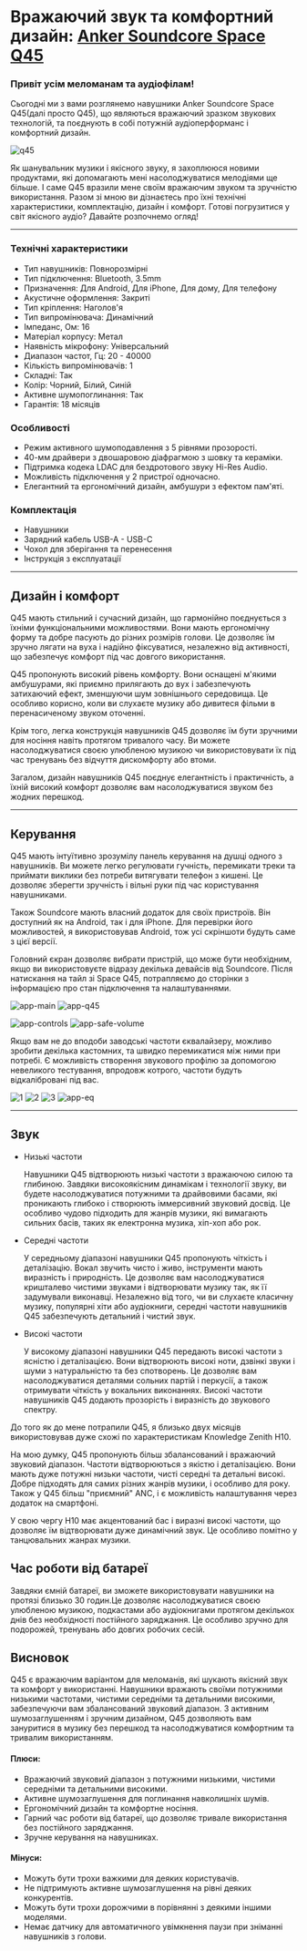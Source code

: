 # Вражаючий звук та комфортний дизайн: [Anker Soundcore Space Q45](https://soundmag.ua/uk/besprovodnye-naushniki-anker-soundsore-space-q45-blue.html 'Сторінка на soundmag.ua')

### Привіт усім меломанам та аудіофілам!

Сьогодні ми з вами розглянемо навушники Anker Soundcore Space Q45(далі просто Q45), що являються вражаючий зразком звукових технологій, та поєднують в собі потужній аудіоперформанс і комфортний дизайн.

![q45](images/SPACE_Q45/q45.jpeg)

Як шанувальник музики і якісного звуку, я захоплююся новими продуктами, які допомагають мені насолоджуватися мелодіями ще більше. І саме Q45 вразили мене своїм вражаючим звуком та зручністю використання. Разом зі мною ви дізнаєтесь про їхні технічні характеристики, комплектацію, дизайн і комфорт. Готові погрузитися у світ якісного аудіо? Давайте розпочнемо огляд!

---

### Технічні характеристики

- Тип навушників: Повнорозмірні
- Тип підключення: Bluetooth, 3.5mm
- Призначення: Для Android, Для iPhone, Для дому, Для телефону
- Акустичне оформлення: Закриті
- Тип кріплення: Наголов'я
- Тип випромінювача: Динамічний
- Імпеданс, Ом: 16
- Матеріал корпусу: Метал
- Наявність мікрофону: Універсальний
- Диапазон частот, Гц: 20 - 40000
- Кількість випромінювачів: 1
- Складні: Так
- Колір: Чорний, Білий, Синій
- Активне шумопоглинання: Так
- Гарантія: 18 місяців

### Особливості

- Режим активного шумоподавлення з 5 рівнями прозорості.
- 40-мм драйвери з двошаровою діафрагмою з шовку та кераміки.
- Підтримка кодека LDAC для бездротового звуку Hi-Res Audio.
- Можливість підключення у 2 пристрої одночасно.
- Елегантний та ергономічний дизайн, амбушури з ефектом пам'яті.

### Комплектація

- Навушники
- Зарядний кабель USB-A - USB-C
- Чохол для зберігання та перенесення
- Інструкція з експлуатації

---

## Дизайн і комфорт

Q45 мають стильний і сучасний дизайн, що гармонійно поєднується з їхніми функціональними можливостями. Вони мають ергономічну форму та добре пасують до різних розмірів голови. Це дозволяє їм зручно лягати на вуха і надійно фіксуватися, незалежно від активності, що забезпечує комфорт під час довгого використання.

Q45 пропонують високий рівень комфорту. Вони оснащені м'якими амбушурами, які приємно прилягають до вух і забезпечують затихаючий ефект, зменшуючи шум зовнішнього середовища. Це особливо корисно, коли ви слухаєте музику або дивитеся фільми в перенасиченому звуком оточенні.

Крім того, легка конструкція навушників Q45 дозволяє їм бути зручними для носіння навіть протягом тривалого часу. Ви можете насолоджуватися своєю улюбленою музикою чи використовувати їх під час тренувань без відчуття дискомфорту або втоми.

Загалом, дизайн навушників Q45 поєднує елегантність і практичність, а їхній високий комфорт дозволяє вам насолоджуватися звуком без жодних перешкод.

---

## Керування

Q45 мають інтуїтивно зрозумілу панель керування на душці одного з навушників. Ви можете легко регулювати гучність, перемикати треки та приймати виклики без потреби витягувати телефон з кишені. Це дозволяє зберегти зручність і вільні руки під час користування навушниками.

Також Soundcore мають власний додаток для своїх пристроїв. Він доступний як на Android, так і для iPhone. Для перевірки його можливостей, я використовував Android, тож усі скріншоти будуть саме з цієї версії.

Головний єкран дозволяє вибрати пристрій, що може бути необхідним, якщо ви використовуєте відразу декілька девайсів від Soundcore. Після натискання на тайл зі Space Q45, потрапляємо до сторінки з інформацією про стан підключення та налаштуваннями.

![app-main](images/SPACE_Q45/app-main.jpeg)
![app-q45](images/SPACE_Q45/app-q45.jpeg)

![app-controls](images/SPACE_Q45/app-controls.jpeg)
![app-safe-volume](images/SPACE_Q45/app-safe-volume.jpeg)

Якщо вам не до вподоби заводські частоти єквалайзеру, можливо зробити декілька кастомних, та швидко перемикатися між ними при потребі. Є можливість створення звукового профілю за допомогою невеликого тестування, впродовж котрого, частоти будуть відкалібровані під вас.

![1](images/SPACE_Q45/app-hearing-test-1.jpeg)
![2](images/SPACE_Q45/app-hearing-test-2.jpeg)
![3](images/SPACE_Q45/app-hearing-test-result.jpeg)
![app-eq](images/SPACE_Q45/app-eq.jpeg)

---

## Звук

- Низькі частоти

  Навушники Q45 відтворюють низькі частоти з вражаючою силою та глибиною. Завдяки високоякісним динамікам і технології звуку, ви будете насолоджуватися потужними та драйвовими басами, які проникають глибоко і створюють іммерсивний звуковий досвід. Це особливо чудово підходить для жанрів музики, які вимагають сильних басів, таких як електронна музика, хіп-хоп або рок.

- Середні частоти

  У середньому діапазоні навушники Q45 пропонують чіткість і деталізацію. Вокал звучить чисто і живо, інструменти мають виразність і природність. Це дозволяє вам насолоджуватися кришталево чистими звуками і відтворювати музику так, як її задумували виконавці. Незалежно від того, чи ви слухаєте класичну музику, популярні хіти або аудіокниги, середні частоти навушників Q45 забезпечують детальний і чистий звук.

- Високі частоти

  У високому діапазоні навушники Q45 передають високі частоти з ясністю і деталізацією. Вони відтворюють високі ноти, дзвінкі звуки і шуми з натуральністю та без спотворень. Це дозволяє вам насолоджуватися деталями сольних партій і перкусії, а також отримувати чіткість у вокальних виконаннях. Високі частоти навушників Q45 додають прозорість і виразність до звукового спектру.

До того як до мене потрапили Q45, я близько двух місяців використовував дуже схожі по характеристикам Knowledge Zenith H10.

На мою думку, Q45 пропонують більш збалансований і вражаючий звуковий діапазон. Частоти відтворюються з якістю і деталізацією. Вони мають дуже потужні низьки частоти, чисті середні та детальні високі. Добре підходять для самих різних жанрів музики, і особливо для року. Також у Q45 більш "приємний" ANC, і є можливість налаштування через додаток на смартфоні.

У свою чергу H10 має акцентований бас і виразні високі частоти, що дозволяє їм відтворювати дуже динамічний звук. Це особливо помітно у танцювальних жанрах музики.

## Час роботи від батареї

Завдяки ємній батареї, ви зможете використовувати навушники на протязі близько 30 годин.Це дозволяє насолоджуватися своєю улюбленою музикою, подкастами або аудіокнигами протягом декількох днів без необхідності постійного заряджання. Це особливо зручно для подорожей, тренувань або довгих робочих сесій.

## Висновок

Q45 є вражаючим варіантом для меломанів, які шукають якісний звук та комфорт у використанні. Навушники вражають своїми потужними низькими частотами, чистими середніми та детальними високими, забезпечуючи вам збалансований звуковий діапазон. З активним шумозаглушенням і зручним дизайном, Q45 дозволяють вам зануритися в музику без перешкод та насолоджуватися комфортним та тривалим використанням.

#### Плюси:

- Вражаючий звуковий діапазон з потужними низькими, чистими середніми та детальними високими.
- Активне шумозаглушення для поглинання навколишніх шумів.
- Ергономічний дизайн та комфортне носіння.
- Гарний час роботи від батареї, що дозволяє тривале використання без постійного заряджання.
- Зручне керування на навушниках.

#### Мінуси:

- Можуть бути трохи важкими для деяких користувачів.
- Не підтримують активне шумозаглушення на рівні деяких конкурентів.
- Можуть бути трохи дорожчими в порівнянні з деякими іншими моделями.
- Немає датчику для автоматичного увімкнення паузи при зніманні навушників з голови.
